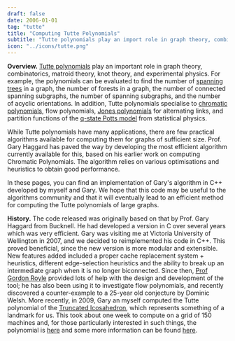 ```yaml
---
draft: false
date: 2006-01-01
tag: "tutte"
title: "Computing Tutte Polynomials"
subtitle: "Tutte polynomials play an import role in graph theory, combinatorics, matroid theory, knot theory, and experimental physics.  This project involved developing a high efficient algorithm (implemented in C++) for computing Tutte polynomials which was later incorporated into Mathematic and Sage."
icon: "../icons/tutte.png"
---
```


**Overview.** [Tutte polynomials](http://en.wikipedia.org/wiki/Tutte_polynomial) play an important role in graph theory, combinatorics, matroid theory, knot theory, and experimental physics. For example, the polynomials can be evaluated to find the number of [spanning trees](http://en.wikipedia.org/wiki/Spanning_tree) in a graph, the number of forests in a graph, the number of connected spanning subgraphs, the number of spanning subgraphs, and the number of acyclic orientations. In addition, Tutte polynomials specialise to [chromatic polynomials](http://en.wikipedia.org/wiki/Chromatic_polynomial), flow polynomials, [Jones polynomials](http://en.wikipedia.org/wiki/Jones_polynomial) for alternating links, and partition functions of the [q-state Potts model](http://en.wikipedia.org/wiki/Potts_model) from statistical physics.

While Tutte polynomials have many applications, there are few practical algorithms available for computing them for graphs of sufficient size. Prof. Gary Haggard has paved the way by developing the most efficient algorithm currently available for this, based on his earlier work on computing Chromatic Polynomials. The algorithm relies on various optimisations and heuristics to obtain good performance.

In these pages, you can find an implementation of Gary's algorithm in C++ developed by myself and Gary. We hope that this code may be useful to the algorithms community and that it will eventually lead to an efficient method for computing the Tutte polynomials of large graphs.

**History.** The code released was originally based on that by Prof. Gary Haggard from Bucknell. He had developed a version in C over several years which was very efficient.  Gary was visiting me at Victoria University of Wellington in 2007, and we decided to reimplemented his code in C++. This proved beneficial, since the new version is more modular and extensible. New features added included a proper cache replacement system + heuristics, different edge-selection heuristics and the ability to break up an intermediate graph when it is no longer biconnected.  Since then, [Prof Gordon Royle](https://github.com/DavePearce/DynamicTopologicalSort) provided lots of help with the design and development of the tool; he has also been using it to investigate flow polynomials, and recently discovered a counter-example to a 25-year old conjecture by Dominic Welsh.  More recently, in 2009, Gary an myself computed the Tutte polynomial of the [Truncated Icosahedron](http://en.wikipedia.org/wiki/Truncated_icosahedron), which represents something of a landmark for us. This took about one week to compute on a grid of 150 machines and, for those particularly interested in such things, the polynomial is [here](../../files/ti_poly.txt) and some more information can be found [here](../../publications/TI10.pdf).